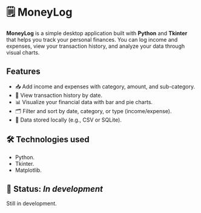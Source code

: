 # 🗒️ MoneyLog

**MoneyLog** is a simple desktop application built with **Python** and **Tkinter** that helps you track your personal finances. You can log income and expenses, view your transaction history, and analyze your data through visual charts.

## Features

- 📥 Add income and expenses with category, amount, and sub-category.
- 📅 View transaction history by date.
- 📊 Visualize your financial data with bar and pie charts.
- 🗂️ Filter and sort by date, category, or type (income/expense).
- 💾 Data stored locally (e.g., CSV or SQLite).

## 🛠️ Technologies used
- Python.
- Tkinter.
- Matplotlib.

## 🧪 Status: *In development*
Still in development.

